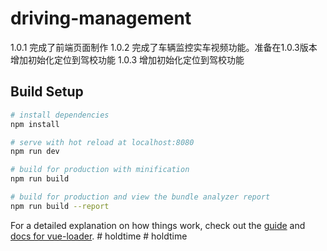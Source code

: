 # driving-management

> 
1.0.1
完成了前端页面制作
1.0.2
完成了车辆监控实车视频功能。准备在1.0.3版本增加初始化定位到驾校功能
1.0.3
增加初始化定位到驾校功能
## Build Setup

``` bash
# install dependencies
npm install

# serve with hot reload at localhost:8080
npm run dev

# build for production with minification
npm run build

# build for production and view the bundle analyzer report
npm run build --report
```

For a detailed explanation on how things work, check out the [guide](http://vuejs-templates.github.io/webpack/) and [docs for vue-loader](http://vuejs.github.io/vue-loader).
#   h o l d t i m e 
 
 #   h o l d t i m e 
 
 